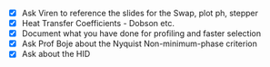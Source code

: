 - [x] Ask Viren to reference the slides for the Swap, plot ph, stepper
- [x] Heat Transfer Coefficients - Dobson etc.
- [x] Document what you have done for profiling and faster selection
- [x] Ask Prof Boje about the Nyquist Non-minimum-phase criterion
- [x] Ask about the HID
